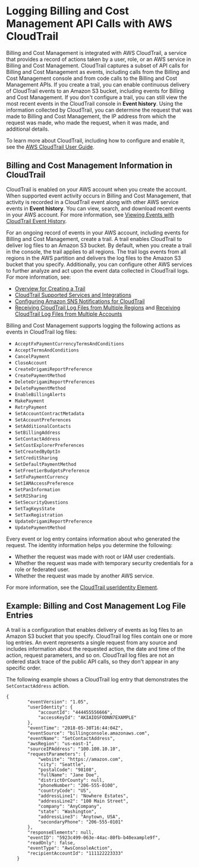 # Logging Billing and Cost Management API Calls with AWS CloudTrail<a name="logging-using-cloudtrail"></a>

Billing and Cost Management is integrated with AWS CloudTrail, a service that provides a record of actions taken by a user, role, or an AWS service in Billing and Cost Management\. CloudTrail captures a subset of API calls for Billing and Cost Management as events, including calls from the Billing and Cost Management console and from code calls to the Billing and Cost Management APIs\. If you create a trail, you can enable continuous delivery of CloudTrail events to an Amazon S3 bucket, including events for Billing and Cost Management\. If you don't configure a trail, you can still view the most recent events in the CloudTrail console in **Event history**\. Using the information collected by CloudTrail, you can determine the request that was made to Billing and Cost Management, the IP address from which the request was made, who made the request, when it was made, and additional details\. 

To learn more about CloudTrail, including how to configure and enable it, see the [AWS CloudTrail User Guide](https://docs.aws.amazon.com/awscloudtrail/latest/userguide/)\.

## Billing and Cost Management Information in CloudTrail<a name="service-name-info-in-cloudtrail"></a>

CloudTrail is enabled on your AWS account when you create the account\. When supported event activity occurs in Billing and Cost Management, that activity is recorded in a CloudTrail event along with other AWS service events in **Event history**\. You can view, search, and download recent events in your AWS account\. For more information, see [Viewing Events with CloudTrail Event History](https://docs.aws.amazon.com/awscloudtrail/latest/userguide/view-cloudtrail-events.html)\. 

For an ongoing record of events in your AWS account, including events for Billing and Cost Management, create a trail\. A trail enables CloudTrail to deliver log files to an Amazon S3 bucket\. By default, when you create a trail in the console, the trail applies to all regions\. The trail logs events from all regions in the AWS partition and delivers the log files to the Amazon S3 bucket that you specify\. Additionally, you can configure other AWS services to further analyze and act upon the event data collected in CloudTrail logs\. For more information, see: 
+ [Overview for Creating a Trail](https://docs.aws.amazon.com/awscloudtrail/latest/userguide/cloudtrail-create-and-update-a-trail.html)
+ [CloudTrail Supported Services and Integrations](https://docs.aws.amazon.com/awscloudtrail/latest/userguide/cloudtrail-aws-service-specific-topics.html#cloudtrail-aws-service-specific-topics-integrations)
+ [Configuring Amazon SNS Notifications for CloudTrail](https://docs.aws.amazon.com/awscloudtrail/latest/userguide/getting_notifications_top_level.html)
+ [Receiving CloudTrail Log Files from Multiple Regions](https://docs.aws.amazon.com/awscloudtrail/latest/userguide/receive-cloudtrail-log-files-from-multiple-regions.html) and [Receiving CloudTrail Log Files from Multiple Accounts](https://docs.aws.amazon.com/awscloudtrail/latest/userguide/cloudtrail-receive-logs-from-multiple-accounts.html)

Billing and Cost Management supports logging the following actions as events in CloudTrail log files:
+  `AcceptFxPaymentCurrencyTermsAndConditions` 
+  `AcceptTermsAndConditions` 
+  `CancelPayment` 
+  `CloseAccount` 
+  `CreateOrigamiReportPreference` 
+  `CreatePaymentMethod` 
+  `DeleteOrigamiReportPreferences` 
+  `DeletePaymentMethod` 
+  `EnableBillingAlerts` 
+  `MakePayment` 
+  `RetryPayment` 
+  `SetAccountContractMetadata` 
+  `SetAccountPreferences` 
+  `SetAdditionalContacts` 
+  `SetBillingAddress` 
+  `SetContactAddress` 
+  `SetCostExplorerPreferences` 
+  `SetCreatedByOptIn` 
+  `SetCreditSharing` 
+  `SetDefaultPaymentMethod` 
+  `SetFreetierBudgetsPreference` 
+  `SetFxPaymentCurrency` 
+  `SetIAMAccessPreference` 
+  `SetPanInformation` 
+  `SetRISharing` 
+  `SetSecurityQuestions` 
+  `SetTagKeysState` 
+  `SetTaxRegistration` 
+  `UpdateOrigamiReportPreference` 
+  `UpdatePaymentMethod` 

Every event or log entry contains information about who generated the request\. The identity information helps you determine the following: 
+ Whether the request was made with root or IAM user credentials\.
+ Whether the request was made with temporary security credentials for a role or federated user\.
+ Whether the request was made by another AWS service\.

For more information, see the [CloudTrail userIdentity Element](https://docs.aws.amazon.com/awscloudtrail/latest/userguide/cloudtrail-event-reference-user-identity.html)\.

## Example: Billing and Cost Management Log File Entries<a name="understanding-service-name-entries"></a>

 A trail is a configuration that enables delivery of events as log files to an Amazon S3 bucket that you specify\. CloudTrail log files contain one or more log entries\. An event represents a single request from any source and includes information about the requested action, the date and time of the action, request parameters, and so on\. CloudTrail log files are not an ordered stack trace of the public API calls, so they don't appear in any specific order\.

The following example shows a CloudTrail log entry that demonstrates the `SetContactAddress` action\.

```
{
        "eventVersion": "1.05",
        "userIdentity": {
            "accountId": "444455556666",
            "accessKeyId": "AKIAIOSFODNN7EXAMPLE"
        },
        "eventTime": "2018-05-30T16:44:04Z",
        "eventSource": "billingconsole.amazonaws.com",
        "eventName": "SetContactAddress",
        "awsRegion": "us-east-1",
        "sourceIPAddress": "100.100.10.10",
        "requestParameters": {
            "website": "https://amazon.com",
            "city": "Seattle",
            "postalCode": "98108",
            "fullName": "Jane Doe",
            "districtOrCounty": null,
            "phoneNumber": "206-555-0100",
            "countryCode": "US",
            "addressLine1": "Nowhere Estates",
            "addressLine2": "100 Main Street",
            "company": "AnyCompany",
            "state": "Washington",
            "addressLine3": "Anytown, USA",
            "secondaryPhone": "206-555-0101"
        },
        "responseElements": null,
        "eventID": "5923c499-063e-44ac-80fb-b40example9f",
        "readOnly": false,
        "eventType": "AwsConsoleAction",
        "recipientAccountId": "111122223333"
    }
```